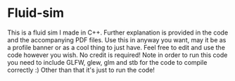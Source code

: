 # Fluid-sim
This is a fluid sim I made in C++. Further explanation is provided in the code and the accompanying PDF files.
Use this in anyway you want, may it be as a profile banner or as a cool thing to just have. Feel free to edit and use the code however you wish. No credit is required!
Note in order to run this code you need to include GLFW, glew, glm and stb for the code to compile correctly :) Other than that it's just to run the code!
